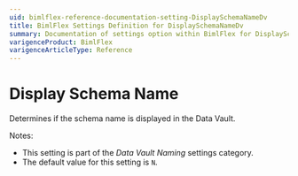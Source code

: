 ```yaml
---
uid: bimlflex-reference-documentation-setting-DisplaySchemaNameDv
title: BimlFlex Settings Definition for DisplaySchemaNameDv
summary: Documentation of settings option within BimlFlex for DisplaySchemaNameDv
varigenceProduct: BimlFlex
varigenceArticleType: Reference
---
```


# Display Schema Name

Determines if the schema name is displayed in the Data Vault.

Notes:

* This setting is part of the *Data Vault Naming* settings category.
* The default value for this setting is `N`.